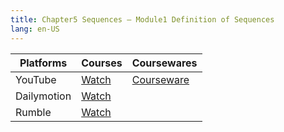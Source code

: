 ```yaml
---
title: Chapter5 Sequences – Module1 Definition of Sequences
lang: en-US
---
```


| Platforms   | Courses                                                                                      | Coursewares                                                       |
|-------------|----------------------------------------------------------------------------------------------|-------------------------------------------------------------------|
| YouTube     | [Watch](https://www.youtube.com/watch?v=qzTFCMGohoM&list=PLm0MFkgiW1JgKq1kku2WxmrElFbDl7p_s) | [Courseware](../../public/math/Core%20Courses/pdf/Courseware.pdf) |
| Dailymotion | [Watch](https://www.dailymotion.com/video/x9glvry?playlist=x9h6d2)                           |                                                                   |
| Rumble      | [Watch](https://rumble.com/v6s95bz-19-chapter5-sequence-module1-sequence-definition.html)    |                                                                   |

